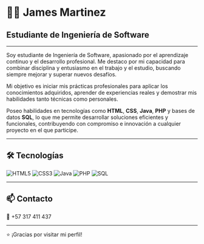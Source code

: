 # 👨‍💻 James Martinez

## Estudiante de Ingeniería de Software


---

Soy estudiante de Ingeniería de Software, apasionado por el aprendizaje continuo y el desarrollo profesional. Me destaco por mi capacidad para combinar disciplina y entusiasmo en el trabajo y el estudio, buscando siempre mejorar y superar nuevos desafíos.

Mi objetivo es iniciar mis prácticas profesionales para aplicar los conocimientos adquiridos, aprender de experiencias reales y demostrar mis habilidades tanto técnicas como personales.

Poseo habilidades en tecnologías como **HTML**, **CSS**, **Java**, **PHP** y bases de datos **SQL**, lo que me permite desarrollar soluciones eficientes y funcionales, contribuyendo con compromiso e innovación a cualquier proyecto en el que participe.

---

## 🛠️ Tecnologías

![HTML5](https://img.shields.io/badge/HTML5-E34F26?style=for-the-badge&logo=html5&logoColor=white)
![CSS3](https://img.shields.io/badge/CSS3-1572B6?style=for-the-badge&logo=css3&logoColor=white)
![Java](https://img.shields.io/badge/Java-007396?style=for-the-badge&logo=java&logoColor=white)
![PHP](https://img.shields.io/badge/PHP-777BB4?style=for-the-badge&logo=php&logoColor=white)
![SQL](https://img.shields.io/badge/SQL-4479A1?style=for-the-badge&logo=mysql&logoColor=white)

---

## 📫 Contacto

📱 +57 317 411 437

---

⭐ ¡Gracias por visitar mi perfil!

